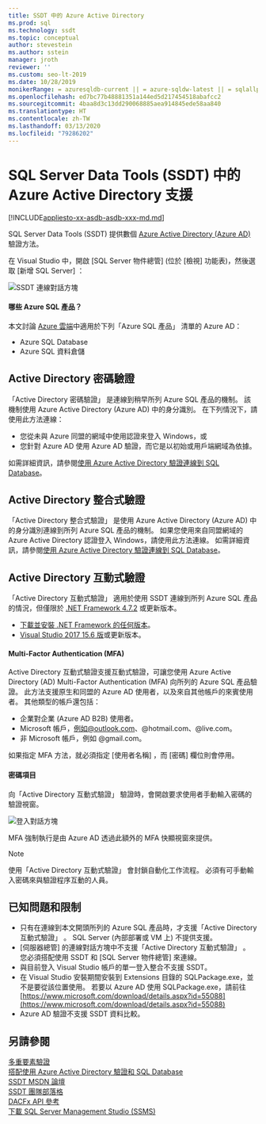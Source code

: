```yaml
---
title: SSDT 中的 Azure Active Directory
ms.prod: sql
ms.technology: ssdt
ms.topic: conceptual
author: stevestein
ms.author: sstein
manager: jroth
reviewer: ''
ms.custom: seo-lt-2019
ms.date: 10/28/2019
monikerRange: = azuresqldb-current || = azure-sqldw-latest || = sqlallproducts-allversions
ms.openlocfilehash: ed7bc77b48881351a144ed5d217454518abafcc2
ms.sourcegitcommit: 4baa8d3c13dd290068885aea914845ede58aa840
ms.translationtype: HT
ms.contentlocale: zh-TW
ms.lasthandoff: 03/13/2020
ms.locfileid: "79286202"
---
```

# <a name="azure-active-directory-support-in-sql-server-data-tools-ssdt"></a>SQL Server Data Tools (SSDT) 中的 Azure Active Directory 支援

[!INCLUDE[appliesto-xx-asdb-asdb-xxx-md.md](../includes/appliesto-xx-asdb-asdw-xxx-md.md)]

SQL Server Data Tools (SSDT) 提供數個 [Azure Active Directory (Azure AD)](https://docs.microsoft.com/azure/active-directory/active-directory-whatis) 驗證方法。

在 Visual Studio 中，開啟 [SQL Server 物件總管]  (位於 [檢視]  功能表)，然後選取 [新增 SQL Server]  ：

![SSDT 連線對話方塊](media/azure-active-directory/interactive.png)

#### <a name="which-azure-sql-products"></a>哪些 Azure SQL 產品？

本文討論 [Azure 雲端](https://azure.microsoft.com/)中適用於下列「Azure SQL 產品」  清單的 Azure AD：

- Azure SQL Database
- Azure SQL 資料倉儲

## <a name="active-directory-password-authentication"></a>Active Directory 密碼驗證

「Active Directory 密碼驗證」  是連線到稍早所列 Azure SQL 產品的機制。 該機制使用 Azure Active Directory (Azure AD) 中的身分識別。 在下列情況下，請使用此方法連線：

- 您從未與 Azure 同盟的網域中使用認證來登入 Windows，或
- 您針對 Azure AD 使用 Azure AD 驗證，而它是以初始或用戶端網域為依據。

如需詳細資訊，請參閱[使用 Azure Active Directory 驗證連線到 SQL Database](https://docs.microsoft.com/azure/sql-database/sql-database-aad-authentication)。  

## <a name="active-directory-integrated-authentication"></a>Active Directory 整合式驗證

「Active Directory 整合式驗證」  是使用 Azure Active Directory (Azure AD) 中的身分識別連線到所列 Azure SQL 產品的機制。 如果您使用來自同盟網域的 Azure Active Directory 認證登入 Windows，請使用此方法連線。 如需詳細資訊，請參閱[使用 Azure Active Directory 驗證連線到 SQL Database](https://docs.microsoft.com/azure/sql-database/sql-database-aad-authentication)。

## <a name="active-directory-interactive-authentication"></a>Active Directory 互動式驗證

「Active Directory 互動式驗證」  適用於使用 SSDT 連線到所列 Azure SQL 產品的情況，但僅限於 [.NET Framework 4.7.2](https://docs.microsoft.com/dotnet/api/?view=netframework-4.7.2) 或更新版本。

- [下載並安裝 .NET Framework 的任何版本](https://www.microsoft.com/net/download/all)。
- [Visual Studio 2017 15.6 版](https://docs.microsoft.com/visualstudio/releasenotes/vs2017-relnotes)或更新版本。

#### <a name="multi-factor-authentication-mfa"></a>Multi-Factor Authentication (MFA)

Active Directory 互動式驗證支援互動式驗證，可讓您使用 Azure Active Directory (AD) Multi-Factor Authentication (MFA) 向所列的 Azure SQL 產品驗證。 此方法支援原生和同盟的 Azure AD 使用者，以及來自其他帳戶的來賓使用者。 其他類型的帳戶還包括：

- 企業對企業 (Azure AD B2B) 使用者。
- Microsoft 帳戶，例如@outlook.com、@hotmail.com、@live.com。
- 非 Microsoft 帳戶，例如 @gmail.com。

如果指定 MFA 方法，就必須指定 [使用者名稱]  ，而 [密碼]  欄位則會停用。 

#### <a name="password-entry"></a>密碼項目

向「Active Directory 互動式驗證」  驗證時，會開啟要求使用者手動輸入密碼的驗證視窗。

![登入對話方塊](media/azure-active-directory/sign-in.png)

MFA 強制執行是由 Azure AD 透過此額外的 MFA 快顯視窗來提供。

> [!NOTE]
> 使用「Active Directory 互動式驗證」  會封鎖自動化工作流程。 必須有可手動輸入密碼來與驗證程序互動的人員。

## <a name="known-issues-and-limitations"></a>已知問題和限制

- 只有在連線到本文開頭所列的 Azure SQL 產品時，才支援「Active Directory 互動式驗證」  。 SQL Server (內部部署或 VM 上) 不提供支援。
- [伺服器總管]  的連線對話方塊中不支援「Active Directory 互動式驗證」  。 您必須搭配使用 SSDT 和 [SQL Server 物件總管]  來連線。
- 與目前登入 Visual Studio 帳戶的單一登入整合不支援 SSDT。
- 在 Visual Studio 安裝期間安裝到 Extensions 目錄的 SQLPackage.exe，並不是要從該位置使用。 若要以 Azure AD 使用 SQLPackage.exe，請前往 [https://www.microsoft.com/download/details.aspx?id=55088](https://www.microsoft.com/download/details.aspx?id=55088) 
- Azure AD 驗證不支援 SSDT 資料比較。  


## <a name="see-also"></a>另請參閱  

[多重要素驗證](https://docs.microsoft.com/azure/sql-database/sql-database-ssms-mfa-authentication)  
[搭配使用 Azure Active Directory 驗證和 SQL Database](https://docs.microsoft.com/azure/sql-database/sql-database-aad-authentication-configure)  
[SSDT MSDN 論壇](https://social.msdn.microsoft.com/Forums/sqlserver/home?forum=ssdt)  
[SSDT 團隊部落格](https://blogs.msdn.com/b/ssdt/)  
[DACFx API 參考](https://msdn.microsoft.com/library/dn645454.aspx)  
[下載 SQL Server Management Studio (SSMS)](../ssms/download-sql-server-management-studio-ssms.md)  
